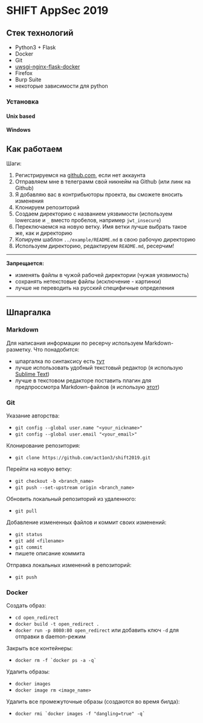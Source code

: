 # SHIFT AppSec 2019

## Стек технологий
- Python3 + Flask
- Docker
- Git
- [uwsgi-nginx-flask-docker](https://github.com/tiangolo/uwsgi-nginx-flask-docker)
- Firefox
- Burp Suite
- некоторые зависимости для python

### Установка
#### Unix based


#### Windows


## Как работаем
Шаги:
1) Регистрируемся на [github.com](https://github.com), если нет аккаунта
2) Отправляем мне в телеграмм свой никнейм на Github (или линк на Github)
3) Я добавляю вас в контрибьюторы проекта, вы сможете вносить изменения
4) Клонируем репозиторий
5) Создаем директорию с названием уязвимости (используем lowercase и `_` вместо пробелов, например `jwt_insecure`)
6) Переключаемся на новую ветку. Имя ветки лучше выбрать такое же, как и директорию
7) Копируем шаблон `../example/README.md` в свою рабочую директорию
8) Используем директорию, редактируем `README.md`, ресерчим!

---
**Запрещается:**
- изменять файлы в чужой рабочей директории (чужая уязвимость)
- сохранять нетекстовые файлы (исключение - картинки)
- лучше не переводить на русский специфичные определения
---

## Шпаргалка
### Markdown
Для написания информации по ресерчу используем Markdown-разметку.
Что понадобится:
- шпаргалка по синтаксису есть [тут](https://github.com/adam-p/markdown-here/wiki/Markdown-Cheatsheet)
- лучше использовать удобный текстовый редактор (я использую [Sublime Text](https://www.sublimetext.com/))
- лучше в текстовом редакторе поставить плагин для предпроссмотра Markdown-файлов (я использую [этот](https://packagecontrol.io/packages/MarkdownPreview))

### Git
Указание авторства:
- `git config --global user.name "<your_nickname>"`
- `git config --global user.email "<your_email>"`

Клонирование репозитория:
- `git clone https://github.com/act1on3/shift2019.git`

Перейти на новую ветку:
- `git checkout -b <branch_name>`
- `git push --set-upstream origin <branch_name>`

Обновить локальный репозиторий из удаленного:
- `git pull`

Добавление измененных файлов и коммит своих изменений:
- `git status`
- `git add <filename>`
- `git commit`
- пишете описание коммита

Отправка локальных изменений в репозиторий:
- `git push`


### Docker
Создать образ:
- `cd open_redirect`
- `docker build -t open_redirect .`
- `docker run -p 8080:80 open_redirect` или добавить ключ `-d` для отправки в daemon-режим

Закрыть все контейнеры:
- ```docker rm -f `docker ps -a -q` ```

Удалить образы:
- `docker images`
- `docker image rm <image_name>`

Удалить все промежуточные образы (создаются во время билда):
- ```docker rmi `docker images -f "dangling=true" -q` ```
